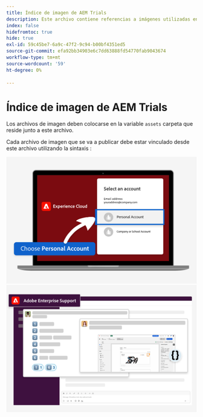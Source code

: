 ```yaml
---
title: Índice de imagen de AEM Trials
description: Este archivo contiene referencias a imágenes utilizadas en los materiales de marketing de AEM de pruebas.
index: false
hidefromtoc: true
hide: true
exl-id: 59c45be7-6a9c-47f2-9c94-b00bf4351ed5
source-git-commit: efa92bb34903e6c7dd63888fd54770fab9043674
workflow-type: tm+mt
source-wordcount: '59'
ht-degree: 0%

---
```


# Índice de imagen de AEM Trials

Los archivos de imagen deben colocarse en la variable `assets` carpeta que reside junto a este archivo.

Cada archivo de imagen que se va a publicar debe estar vinculado desde este archivo utilizando la sintaxis :

![Cuenta personal de imagen de correo electrónico lista para prueba](./assets/select-personal-account.png)
![imagen de correo electrónico del Slack](./assets/Slack-email-image.png)

